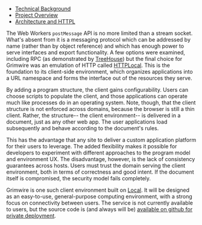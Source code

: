 <ul class="nav nav-pills">
    <li><a href="httpl://v1.pfraze.markdown.convert.app/?url=http://grimwire.com/grim/doc/background.md">Technical Background</a></li>
    <li class="active"><a href="httpl://v1.pfraze.markdown.convert.app/?url=http://grimwire.com/grim/doc/overview.md">Project Overview</a></li>
    <li><a href="httpl://v1.pfraze.markdown.convert.app/?url=http://grimwire.com/grim/doc/architecture.md">Architecture and HTTPL</a></li>
</ul>

The Web Workers `postMessage` API is no more limited than a stream socket. What's absent from it is a messaging protocol which can be addressed by name (rather than by object reference) and which has enough power to serve interfaces and export functionality. A few options were examined, including RPC (as demonstrated by <a href="https://github.com/lawnsea/TreeHouse" target="_top">TreeHouse</a>) but the final choice for Grimwire was an emulation of HTTP called <a href="http://grimwire.com/local" target="_top" title="Local">HTTPLocal</a>. This is the foundation to its client-side environment, which organizes applications into a URL namespace and forms the interface out of the resources they serve.

By adding a program structure, the client gains configurability. Users can choose scripts to populate the client, and those applications can operate much like processes do in an operating system. Note, though, that the client structure is not enforced across domains, because the browser is still a thin client. Rather, the structure-- the client environment-- is delivered in a document, just as any other web app. The user applications load subsequently and behave according to the document's rules.

This has the advantage that any site to deliver a custom application platform for their users to leverage. The added flexibility makes it possible for developers to experiment with different approaches to the program model and environment UX. The disadvantage, however, is the lack of consistency guarantees across hosts. Users must trust the domain serving the client environment, both in terms of correctness and good intent. If the document itself is compromised, the security model fails completely.

Grimwire is one such client environment built on <a href="http://grimwire.com/local" target="_top" title="Local">Local</a>. It will be designed as an easy-to-use, general-purpose computing environment, with a strong focus on connectivity between users. The service is not currently available to users, but the source code is (and always will be) <a href="https://github.com/pfraze/grimwire" target="_top">available on github for private deployment</a>.